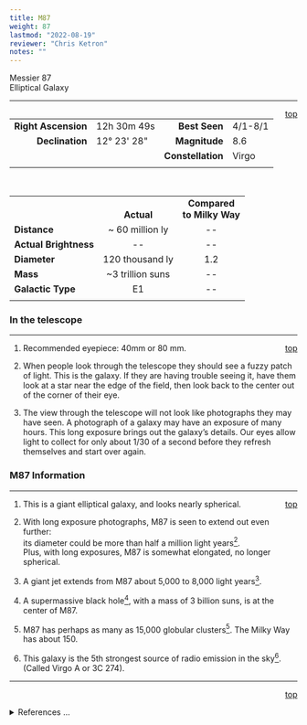 ```yaml
---
title: M87
weight: 87
lastmod: "2022-08-19"
reviewer: "Chris Ketron"
notes: ""
---
```


<script src="/js/whatsup.js"></script>
<script type="text/javascript">
	var objectName ="M87"
	var objectDesc ="Elliptical Galaxy<br/>in the Constellation<br/>Virgo"
	var objectImage="m87.jpg"
</script>

<span style='float:right;'><div id=whatsup></div></span>

Messier 87<br/>
Elliptical Galaxy

---
<span style='float:right;'>[top](#)</span>

|   |   |   |   |
|--:|:--|--:|:--|
|**Right Ascension**|12h 30m 49s|**Best Seen**|4/1-8/1|
|**Declination**|12&deg; 23' 28"	|**Magnitude**|8.6|
|   |   |**Constellation**|Virgo|
|   |   |   |   |

<br/>

|  |  |  |
|---|:--:|:--:|
|  |<br/>**Actual**|**Compared<br/>to Milky Way**|
|**Distance**|~ 60 million ly|--|
|**Actual Brightness**|--|--|
|**Diameter**|120 thousand ly|1.2|
|**Mass**|~3 trillion suns|--|
|**Galactic Type**|E1|--|
|  |  |  |

### In the telescope

---
<span style='float:right;'>[top](#)</span>

1.	Recommended eyepiece: 40mm or 80 mm.

2.	When people look through the telescope they should see a fuzzy patch of light.  This is the galaxy.  If they are having trouble seeing it, have them look at a star near the edge of the field, then look back to the center out of the corner of their eye.
   
3.	The view through the telescope will not look like photographs they may have seen.  A photograph of a galaxy may have an exposure of many hours.  This long exposure brings out the galaxy’s details.  Our eyes allow light to collect for only about 1/30 of a second before they refresh themselves and start over again.

### M87 Information

---
<span style='float:right;'>[top](#)</span>

1.	This is a giant elliptical galaxy, and looks nearly spherical.

2.	With long exposure photographs, M87 is seen to extend out even further:<br/>its diameter could be more than half a million light years<a href="#footnote2" id="footnoteRef2"><sup>2</sup></a>. <br/>    Plus, with long exposures, M87 is somewhat elongated, no longer spherical.

3.	A giant jet extends from M87 about 5,000 to 8,000 light years<a href="#footnote3" id="footnoteRef3"><sup>3</sup></a>.
 
4.	A supermassive black hole<a href="#footnote4" id="footnoteRef4"><sup>4</sup></a>, with a mass of 3 billion suns, is at the center of M87.

5.	M87 has perhaps as many as 15,000 globular clusters<a href="#footnote5" id="footnoteRef5"><sup>5</sup></a>.  The Milky Way has about 150.
   
6.	This galaxy is the 5th strongest source of radio emission in the sky<a href="#footnote6" id="footnoteRef6"><sup>6</sup></a>.  (Called Virgo A or 3C 274).

---
<span style='float:right;'>[top](#)</span>
<br/>
<details>
<summary>References ...</summary>

|   |   |   | 
|---|---|---|
|**Item**|**Updated**|**Notes**|
|Coordinates|2002-08-14|just “tweaked” a bit|
|Magnitude|2002-08-14|<http://www.seds.org/messier/m/m087.html>|
|Distance|2002-08-14>|<http://www.seds.org/messier/m/m087.html>|
|Actual Brightness|--|  |
|Diameter|--|  |
|Mass|2002-08-14|<http://www.seds.org/messier/m/m087.html>|
|Galactic Type|--|  |
|Other|2002-08-14|<a id="footnote2" href="#footnoteRef2">2</a>, <a id="footnote3" href="#footnoteRef3">3</a>, <a id="footnote5" href="#footnoteRef5">5</a>: <br/> <http://www.seds.org/messier/m/m087.html><br/><br/><a id="footnote3" href="#footnoteRef3">3</a>: GREAT PIC at <br/><http://www.seds.org/messier/more/m087_jet.html><br/><br/><a id="footnote4" href="#footnoteRef4">4:</a> GREAT PIC at <br/><http://hubblesite.org/discoveries/10th/photos/slide32.shtml><br/><br/><a id="footnote5" href="#footnoteRef5">5:</a> previous: "about 7,500 globular clusters" <br/>– BUT the same seds site as above says modern estimates are around 15,000<br/><br/><a id="footnote6" href="#footnoteRef6">6:</a> left alone, no changes<br/>(but couldn’t find info to support 5th brightest radio source)|
</details>
